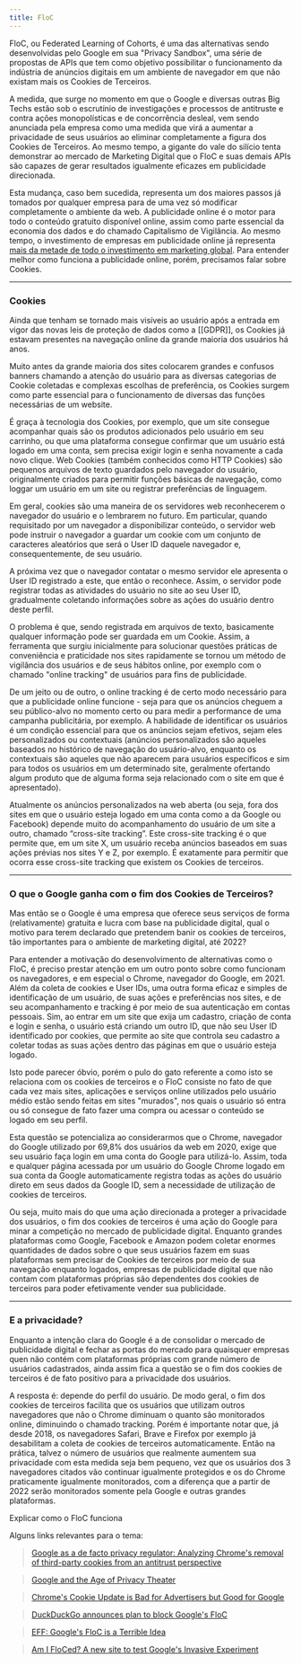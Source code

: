 ```yaml
---
title: FloC
---
```


FloC, ou Federated Learning of Cohorts, é uma das alternativas sendo desenvolvidas pelo Google em sua "Privacy Sandbox", uma série de propostas de APIs que tem como objetivo possibilitar o funcionamento da indústria de anúncios digitais em um ambiente de navegador em que não existam mais os Cookies de Terceiros. 

A medida, que surge no momento em que o Google e diversas outras Big Techs estão sob o escrutínio de investigações e processos de antitruste e contra ações monopolísticas e de concorrência desleal, vem sendo anunciada pela empresa como uma medida que virá a aumentar a privacidade de seus usuários ao eliminar completamente a figura dos Cookies de Terceiros. Ao mesmo tempo, a gigante do vale do silício tenta demonstrar ao mercado de Marketing Digital que o FloC e suas demais APIs são capazes de gerar resultados igualmente eficazes em publicidade direcionada. 

Esta mudança, caso bem sucedida, representa um dos maiores passos já tomados por qualquer empresa para de uma vez só modificar completamente o ambiente da web. A publicidade online é o motor para todo o conteúdo gratuito disponível online, assim como parte essencial da economia dos dados e do chamado Capitalismo de Vigilância. Ao mesmo tempo, o investimento de empresas em publicidade online já representa <a href="https://www.emarketer.com/content/global-digital-ad-spending-2019">mais da metade de todo o investimento em marketing global</a>. Para entender melhor como funciona a publicidade online, porém, precisamos falar sobre Cookies.

---
### Cookies


Ainda que tenham se tornado mais visíveis ao usuário após a entrada em vigor das novas leis de proteção de dados como a [[GDPR]], os Cookies já estavam presentes na navegação online da grande maioria dos usuários há anos. 

Muito antes da grande maioria dos sites colocarem grandes e confusos banners chamando a atenção do usuário para as diversas categorias de Cookie coletadas e complexas escolhas de preferência, os Cookies surgem como parte essencial para o funcionamento de diversas das funções necessárias de um website. 

É graça à tecnologia dos Cookies, por exemplo, que um site consegue acompanhar quais são os produtos adicionados pelo usuário em seu carrinho, ou que uma plataforma consegue confirmar que um usuário está logado em uma conta, sem precisa exigir login e senha novamente a cada novo clique.
Web Cookies (também conhecidos como HTTP Cookies) são pequenos arquivos de texto guardados pelo navegador do usuário, originalmente criados para permitir funções básicas de navegação, como loggar um usuário em um site ou registrar preferências de linguagem. 

Em geral, cookies são uma maneira de os servidores web reconhecerem o navegador do usuário e o lembrarem no futuro. Em particular, quando requisitado por um navegador a disponibilizar conteúdo, o servidor web pode instruir o navegador a guardar um cookie com um conjunto de caracteres aleatórios que será o User ID daquele navegador e, consequentemente, de seu usuário. 

A próxima vez que o navegador contatar o mesmo servidor ele apresenta o User ID registrado a este, que então o reconhece. Assim, o servidor pode registrar todas as atividades do usuário no site ao seu User ID, gradualmente coletando informações sobre as ações do usuário dentro deste perfil. 

O problema é que, sendo registrada em arquivos de texto, basicamente qualquer informação pode ser guardada em um Cookie. Assim, a ferramenta que surgiu inicialmente para solucionar questões práticas de conveniência e praticidade nos sites rapidamente se tornou um método de vigilância dos usuários e de seus hábitos online, por exemplo com o chamado "online tracking" de usuários para fins de publicidade. 

De um jeito ou de outro, o online tracking é de certo modo necessário para que a publicidade online funcione - seja para que os anúncios cheguem a seu público-alvo no momento certo ou para medir a performance de uma campanha publicitária, por exemplo. A habilidade de identificar os usuários é um condição essencial para que os anúncios sejam efetivos, sejam eles personalizados ou contextuais (anúncios personalizados são aqueles baseados no histórico de navegação do usuário-alvo, enquanto os contextuais são aqueles que não aparecem para usuários específicos e sim para todos os usuários em um determinado site, geralmente ofertando algum produto que de alguma forma seja relacionado com o site em que é apresentado).

Atualmente os anúncios personalizados na web aberta (ou seja, fora dos sites em que o usuário esteja logado em uma conta como a da Google ou Facebook) depende muito do acompanhamento do usuário de um site a outro, chamado “cross-site tracking”. Este cross-site tracking é o que permite que, em um site X, um usuário receba anúncios baseados em suas ações prévias nos sites Y e Z, por exemplo.  É exatamente para permitir que ocorra esse cross-site tracking que existem os Cookies de terceiros.

---

### O que o Google ganha com o fim dos Cookies de Terceiros?


Mas então se o Google é uma empresa que oferece seus serviços de forma (relativamente) gratuita e lucra com base na publicidade digital, qual o motivo para terem declarado que pretendem banir os cookies de terceiros, tão importantes para o ambiente de marketing digital, até 2022?

Para entender a motivação do desenvolvimento de alternativas como o FloC, é preciso prestar atenção em um outro ponto sobre como funcionam os navegadores, e em especial o Chrome, navegador do Google, em 2021. Além da coleta de cookies e User IDs, uma outra forma eficaz e simples de identificação de um usuário, de suas ações e preferências nos sites, e de seu acompanhamento e tracking é por meio de sua autenticação em contas pessoais. Sim, ao entrar em um site que exija um cadastro, criação de conta e login e senha, o usuário está criando um outro ID, que não seu User ID identificado por cookies, que permite ao site que controla seu cadastro a coletar todas as suas ações dentro das páginas em que o usuário esteja logado. 

Isto pode parecer óbvio, porém o pulo do gato referente a como isto se relaciona com os cookies de terceiros e o FloC consiste no fato de que cada vez mais sites, aplicações e serviços online utilizados pelo usuário médio estão sendo feitas em sites "murados", nos quais o usuário só entra ou só consegue de fato fazer uma compra ou acessar o conteúdo se logado em seu perfil. 

Esta questão se potencializa ao considerarmos que o Chrome, navegador do Google utilizado por 69,8% dos usuários da web em 2020, exige que seu usuário faça login em uma conta do Google para utilizá-lo. Assim, toda e qualquer página acessada por um usuário do Google Chrome logado em sua conta da Google automaticamente registra todas as ações do usuário direto em seus dados da Google ID, sem a necessidade de utilização de cookies de terceiros. 

Ou seja, muito mais do que uma ação direcionada a proteger a privacidade dos usuários, o fim dos cookies de terceiros é uma ação do Google para minar a competição no mercado de publicidade digital. Enquanto grandes plataformas como Google, Facebook e Amazon podem coletar enormes quantidades de dados sobre o que seus usuários fazem em suas plataformas sem precisar de Cookies de terceiros por meio de sua navegação enquanto logados, empresas de publicidade digital que não contam com plataformas próprias são dependentes dos cookies de terceiros para poder efetivamente vender sua publicidade. 

---

### E a privacidade?

Enquanto a intenção clara do Google é a de consolidar o mercado de publicidade digital e fechar as portas do mercado para quaisquer empresas quen não contém com plataformas próprias com grande número de usuários cadastrados, ainda assim fica a questão se o fim dos cookies de terceiros é de fato positivo para a privacidade dos usuários.

A resposta é: depende do perfil do usuário. De modo geral, o fim dos cookies de terceiros facilita que os usuários que utilizam outros navegadores que não o Chrome diminuam o quanto são monitorados online, diminuindo o chamado tracking. Porém é importante notar que, já desde 2018, os navegadores Safari, Brave e Firefox por exemplo já desabilitam a coleta de cookies de terceiros automaticamente. Então na prática, talvez o número de usuários que realmente aumentem sua privacidade com esta medida seja bem pequeno, vez que os usuários dos 3 navegadores citados vão continuar igualmente protegidos e os do Chrome praticamente igualmente monitorados, com a diferença que a partir de 2022 serão monitorados somente pela Google e outras grandes plataformas.

Explicar como o FloC funciona


Alguns links relevantes para o tema:

> <a href="https://poseidon01.ssrn.com/delivery.php?ID=939124067092026066006000124087071122024055052015007029075098083030114090117069009117010025040030028099033028108085067083103094058032042047078115106070123078087095089005064099115084121006064069089021107004088105011105082079109088118113020099089099028&EXT=pdf&INDEX=TRUE">Google as a de facto privacy regulator: Analyzing Chrome's removal of third-party cookies from an antitrust perspective</a>

> <a href="https://www.wired.com/story/google-floc-age-privacy-theater/">Google and the Age of Privacy Theater</a>

> <a href="https://www.wired.com/story/chrome-cookie-update-advertisers-google/">Chrome's Cookie Update is Bad for Advertisers but Good for Google</a>

> <a href="https://www.searchenginejournal.com/duckduckgo-announces-plans-to-block-googles-floc/401993/">DuckDuckGo announces plan to block Google's FloC</a>

> <a href="https://www.eff.org/deeplinks/2021/03/googles-floc-terrible-idea">EFF: Google's FloC is a Terrible Idea</a>

> <a href="https://www.eff.org/deeplinks/2021/04/am-i-floced-launch">Am I FloCed? A new site to test Google's Invasive Experiment</a>
> 
